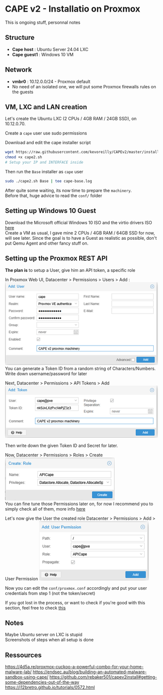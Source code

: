# CAPE v2 - Installatio on Proxmox

This is ongoing stuff, personnal notes

## Structure

- **Cape host** : Ubuntu Server 24.04 LXC
- **Cape guest1** : Windows 10 VM

## Network

- **vmbr0** : 10.12.0.0/24 - Proxmox default
- No need of an isolated one, we will put some Proxmox firewalls rules on the guests

## VM, LXC and LAN creation

Let's create the Ubuntu LXC (2 CPUs / 4GB RAM / 24GB SSD), on 10.12.0.70.

Create a ```cape``` user use sudo permissions

Download and edit the cape installer script

```bash
wget https://raw.githubusercontent.com/kevoreilly/CAPEv2/master/installer/cape2.sh
chmod +x cape2.sh
# Setup your IP and INTERFACE inside
```

Then run the ```Base``` installer as ```cape``` user

```bash
sudo ./cape2.sh Base | tee cape-base.log
```

After quite some waiting, its now time to prepare the ```machinery```.\
Before that, huge advice to read the ```conf/``` folder

## Setting up Windows 10 Guest

Download the Microsoft official Windows 10 ISO and the virtio drivers ISO [here](https://fedorapeople.org/groups/virt/virtio-win/direct-downloads/stable-virtio/virtio-win.iso)\
Create a VM as usual, I gave mine 2 CPUs / 4GB RAM / 64GB SSD for now, will see later.
Since the goal is to have a Guest as realistic as possible, don't put Qemu Agent and other fancy stuff on.

## Setting up the Proxmox REST API

**The plan is** to setup a User, give him an API token, a specific role

In Proxmox Web UI, Datacenter > Permissions > Users > Add :  
![Proxmox API user creation](imgs/pve_useradd.png)  
You can generate a Token ID from a random string of Characters/Numbers.  
Write down username/password for later

Next,  Datacenter > Permissions > API Tokens > Add
![API token creation](imgs/pve_apiadd.png)

Then write down the given Token ID and Secret for later. 

Now, Datacenter > Permissions > Roles > Create
![Role creation](imgs/pve_roleadd.png)  
You can fine tune those Permissions later on, for now I recommend you to simply check all of them, more info [here](https://pve.proxmox.com/pve-docs/pve-admin-guide.html#pveum_permission_management)  

Let's now give the User the created role
Datacenter > Permissions > Add > User Permission
![Permission creation](imgs/pve_permissionadd.png)  

Now you can edit the ```conf/proxmox.conf``` accordingly and put your user credentials from step 1 (not the token/secret)

If you got lost in the process, or want to check if you're good with this section, feel free to check [this](https://i12bretro.github.io/tutorials/0572.html)

## Notes

Maybe Ubuntu server on LXC is stupid  
Screenshots of steps when all setup is done

## Ressources

https://4d5a.re/proxmox-cuckoo-a-powerful-combo-for-your-home-malware-lab/
https://endsec.au/blog/building-an-automated-malware-sandbox-using-cape/
https://github.com/rebaker501/capev2install#getting-some-dependencies-out-of-the-way  
https://i12bretro.github.io/tutorials/0572.html